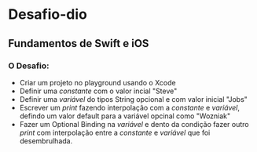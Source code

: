 # Desafio-dio
## Fundamentos de Swift e iOS
### O Desafio:

- Criar um projeto no playground usando o Xcode
- Definir uma _constante_ com o valor incial "Steve"
- Definir uma _variável_ do tipos String opcional e com valor inicial "Jobs"
- Escrever um _print_ fazendo interpolação com a _constante_ e _variável_, defindo um valor default para a variável opcinal como "Wozniak"
- Fazer um Optional Binding na _variável_ e dento da condição fazer outro _print_ com interpolação entre a _constante_ e _variável_ que foi desembrulhada.
